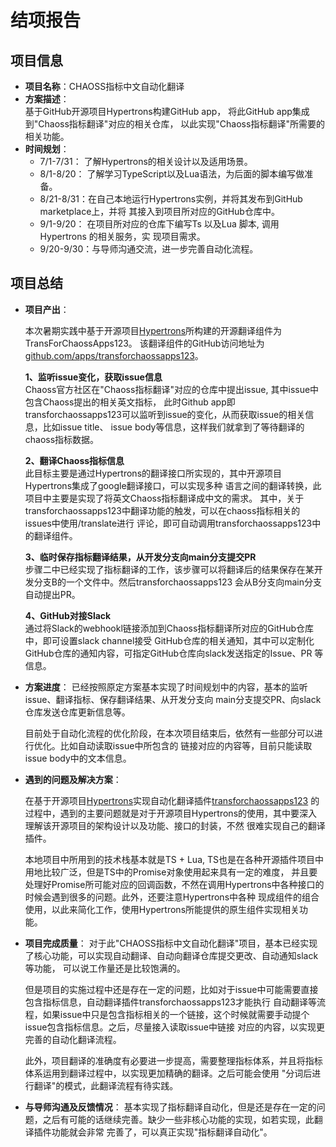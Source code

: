 # 结项报告

## 项目信息

- <b>项目名称</b>：CHAOSS指标中文自动化翻译
- <b>方案描述</b>：<br/>
  基于GitHub开源项目Hypertrons构建GitHub app， 将此GitHub app集成到"Chaoss指标翻译"对应的相关仓库，
  以此实现"Chaoss指标翻译"所需要的相关功能。
- <b>时间规划</b>：<br/>
  - 7/1-7/31： 了解Hypertrons的相关设计以及适用场景。<br/>
  - 8/1-8/20： 了解学习TypeScript以及Lua语法，为后面的脚本编写做准备。<br/>
  - 8/21-8/31：在自己本地运行Hypertrons实例，并将其发布到GitHub marketplace上，并将
  其接入到项目所对应的GitHub仓库中。 <br/>
  - 9/1-9/20： 在项目所对应的仓库下编写Ts 以及Lua 脚本, 调用Hypertrons 的相关服务，实
  现项目需求。<br/>
  - 9/20-9/30：与导师沟通交流，进一步完善自动化流程。

## 项目总结

- <b>项目产出</b>：

  本次暑期实践中基于开源项目[Hypertrons](https://www.hypertrons.io/#)所构建的开源翻译组件为TransForChaossApps123。
  该翻译组件的GitHub访问地址为[github.com/apps/transforchaossapps123](https://github.com/apps/transforchaossapps123)。

  <b>1、监听issue变化，获取issue信息</b><br/>
  Chaoss官方社区在"Chaoss指标翻译"对应的仓库中提出issue, 其中issue中包含Chaoss提出的相关英文指标，
  此时Github app即transforchaossapps123可以监听到issue的变化，从而获取issue的相关信息，比如issue title、
  issue body等信息，这样我们就拿到了等待翻译的chaoss指标数据。<br/>

  <b>2、翻译Chaoss指标信息</b><br/>
  此目标主要是通过Hypertrons的翻译接口所实现的，其中开源项目Hypertrons集成了google翻译接口，可以实现多种
  语言之间的翻译转换，此项目中主要是实现了将英文Chaoss指标翻译成中文的需求。
  其中，关于transforchaossapps123中翻译功能的触发，可以在chaoss指标相关的issues中使用/translate进行
  评论，即可自动调用transforchaossapps123中的翻译组件。<br/>

  <b>3、临时保存指标翻译结果，从开发分支向main分支提交PR</b><br/>
  步骤二中已经实现了指标翻译的工作，该步骤可以将翻译后的结果保存在某开发分支B的一个文件中。然后transforchaossapps123
  会从B分支向main分支自动提出PR。<br/>

  <b>4、GitHub对接Slack</b><br/>
  通过将Slack的webhookl链接添加到Chaoss指标翻译所对应的GitHub仓库中，即可设置slack channel接受
  GitHub仓库的相关通知，其中可以定制化GitHub仓库的通知内容，可指定GitHub仓库向slack发送指定的Issue、PR
  等信息。

- <b>方案进度</b>：
  已经按照原定方案基本实现了时间规划中的内容，基本的监听issue、翻译指标、保存翻译结果、从开发分支向
  main分支提交PR、向slack仓库发送仓库更新信息等。<br/>

  目前处于自动化流程的优化阶段，在本次项目结束后，依然有一些部分可以进行优化。比如自动读取issue中所包含的
  链接对应的内容等，目前只能读取issue body中的文本信息。
- <b>遇到的问题及解决方案</b>：

  在基于开源项目[Hypertrons](https://www.hypertrons.io/#)实现自动化翻译插件[transforchaossapps123](https://github.com/apps/transforchaossapps123)
  的过程中，遇到的主要问题就是对于开源项目Hypertrons的使用，其中要深入理解该开源项目的架构设计以及功能、接口的封装，不然
  很难实现自己的翻译插件。<br/>

  本地项目中所用到的技术栈基本就是TS + Lua, TS也是在各种开源插件项目中用地比较广泛，但是TS中的Promise对象使用起来具有一定的难度，
  并且要处理好Promise所可能对应的回调函数，不然在调用Hypertrons中各种接口的时候会遇到很多的问题。此外，还要注意Hypertrons中各种
  现成组件的组合使用，以此来简化工作，使用Hypertrons所能提供的原生组件实现相关功能。
- <b>项目完成质量</b>：
  对于此"CHAOSS指标中文自动化翻译"项目，基本已经实现了核心功能，可以实现自动翻译、自动向翻译仓库提交更改、自动通知slack等功能，
  可以说工作量还是比较饱满的。<br/>

  但是项目的实施过程中还是存在一定的问题，比如对于issue中可能需要直接包含指标信息，自动翻译插件transforchaossapps123才能执行
  自动翻译等流程，如果issue中只是包含指标相关的一个链接，这个时候就需要手动提个issue包含指标信息。之后，尽量接入读取issue中链接
  对应的内容，以实现更完善的自动化翻译流程。<br/>

  此外，项目翻译的准确度有必要进一步提高，需要整理指标体系，并且将指标体系运用到翻译过程中，以实现更加精确的翻译。之后可能会使用
  "分词后进行翻译"的模式，此翻译流程有待实践。
- <b>与导师沟通及反馈情况</b>：
  基本实现了指标翻译自动化，但是还是存在一定的问题，之后有可能的话继续完善。缺少一些非核心功能的实现，如若实现，此翻译插件功能就会非常
  完善了，可以真正实现"指标翻译自动化"。
